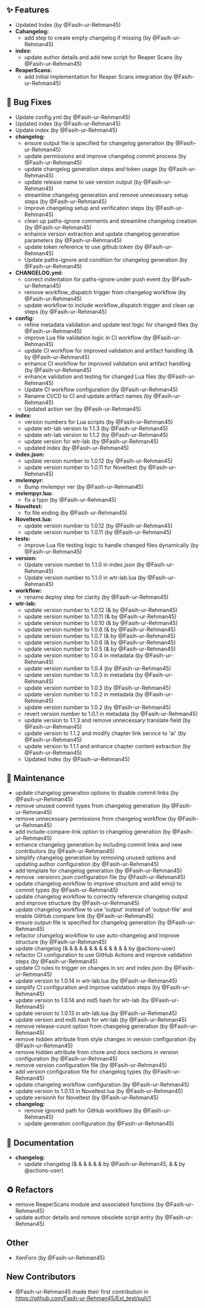 ## ✨ Features
* Updated Index (by @Fasih-ur-Rehman45)
* **Cahangelog:**
  * add step to create empty changelog if missing (by @Fasih-ur-Rehman45)
* **index:**
  * update author details and add new script for Reaper Scans (by @Fasih-ur-Rehman45)
* **ReaperScans:**
  * add initial implementation for Reaper Scans integration (by @Fasih-ur-Rehman45)

## 🐛 Bug Fixes
* Update config.yml (by @Fasih-ur-Rehman45)
* Updated index (by @Fasih-ur-Rehman45)
* Update index (by @Fasih-ur-Rehman45)
* **changelog:**
  * ensure output file is specified for changelog generation (by @Fasih-ur-Rehman45)
  * update permissions and improve changelog commit process (by @Fasih-ur-Rehman45)
  * update changelog generation steps and token usage (by @Fasih-ur-Rehman45)
  * update release name to use version output (by @Fasih-ur-Rehman45)
  * streamline changelog generation and remove unnecessary setup steps (by @Fasih-ur-Rehman45)
  * improve changelog setup and verification steps (by @Fasih-ur-Rehman45)
  * clean up paths-ignore comments and streamline changelog creation (by @Fasih-ur-Rehman45)
  * enhance version extraction and update changelog generation parameters (by @Fasih-ur-Rehman45)
  * update token reference to use github.token (by @Fasih-ur-Rehman45)
  * Update paths-ignore and condition for changelog generation (by @Fasih-ur-Rehman45)
* **CHANGELOG.yml:**
  * correct indentation for paths-ignore under push event (by @Fasih-ur-Rehman45)
  * remove workflow_dispatch trigger from changelog workflow (by @Fasih-ur-Rehman45)
  * update workflow to include workflow_dispatch trigger and clean up steps (by @Fasih-ur-Rehman45)
* **config:**
  * refine metadata validation and update test logic for changed files (by @Fasih-ur-Rehman45)
  * improve Lua file validation logic in CI workflow (by @Fasih-ur-Rehman45)
  * update CI workflow for improved validation and artifact handling (& by @Fasih-ur-Rehman45)
  * enhance CI workflow for improved validation and artifact handling (by @Fasih-ur-Rehman45)
  * enhance validation and testing for changed Lua files (by @Fasih-ur-Rehman45)
  * Update CI workflow configuration (by @Fasih-ur-Rehman45)
  * Rename CI/CD to CI and update artifact names (by @Fasih-ur-Rehman45)
  * Updated action ver (by @Fasih-ur-Rehman45)
* **index:**
  * version numbers for Lua scripts (by @Fasih-ur-Rehman45)
  * update wtr-lab version to 1.1.3 (by @Fasih-ur-Rehman45)
  * update wtr-lab version to 1.1.2 (by @Fasih-ur-Rehman45)
  * update version for wtr-lab (by @Fasih-ur-Rehman45)
  * updated index (by @Fasih-ur-Rehman45)
* **index.json:**
  * update version number to 1.0.12 (by @Fasih-ur-Rehman45)
  * update version number to 1.0.11 for Noveltest (by @Fasih-ur-Rehman45)
* **mvlempyr:**
  * Bump mvlempyr ver (by @Fasih-ur-Rehman45)
* **mvlempyr.lua:**
  * fix a typo (by @Fasih-ur-Rehman45)
* **Noveltest:**
  * fix file ending (by @Fasih-ur-Rehman45)
* **Noveltest.lua:**
  * update version number to 1.0.12 (by @Fasih-ur-Rehman45)
  * update version number to 1.0.11 (by @Fasih-ur-Rehman45)
* **tests:**
  * improve Lua file testing logic to handle changed files dynamically (by @Fasih-ur-Rehman45)
* **version:**
  * Update version number to 1.1.0 in index.json (by @Fasih-ur-Rehman45)
  * Update version number to 1.1.0 in wtr-lab.lua (by @Fasih-ur-Rehman45)
* **workflow:**
  * rename deploy step for clarity (by @Fasih-ur-Rehman45)
* **wtr-lab:**
  * update version number to 1.0.12 (& by @Fasih-ur-Rehman45)
  * update version number to 1.0.11 (& by @Fasih-ur-Rehman45)
  * update version number to 1.0.10 (& by @Fasih-ur-Rehman45)
  * update version number to 1.0.8 (& by @Fasih-ur-Rehman45)
  * update version number to 1.0.7 (& by @Fasih-ur-Rehman45)
  * update version number to 1.0.6 (& by @Fasih-ur-Rehman45)
  * update version number to 1.0.5 (& by @Fasih-ur-Rehman45)
  * update version number to 1.0.4 in metadata (by @Fasih-ur-Rehman45)
  * update version number to 1.0.4 (by @Fasih-ur-Rehman45)
  * update version number to 1.0.3 in metadata (by @Fasih-ur-Rehman45)
  * update version number to 1.0.3 (by @Fasih-ur-Rehman45)
  * update version number to 1.0.2 in metadata (by @Fasih-ur-Rehman45)
  * update version number to 1.0.2 (by @Fasih-ur-Rehman45)
  * revert version number to 1.0.1 in metadata (by @Fasih-ur-Rehman45)
  * update version to 1.1.3 and remove unnecessary translate field (by @Fasih-ur-Rehman45)
  * update version to 1.1.2 and modify chapter link service to 'ai' (by @Fasih-ur-Rehman45)
  * update version to 1.1.1 and enhance chapter content extraction (by @Fasih-ur-Rehman45)
  * Updated Index (by @Fasih-ur-Rehman45)

## 🔧 Maintenance
* update changelog generation options to disable commit links (by @Fasih-ur-Rehman45)
* remove unused commit types from changelog generation (by @Fasih-ur-Rehman45)
* remove unnecessary permissions from changelog workflow (by @Fasih-ur-Rehman45)
* add include-compare-link option to changelog generation (by @Fasih-ur-Rehman45)
* enhance changelog generation by including commit links and new contributors (by @Fasih-ur-Rehman45)
* simplify changelog generation by removing unused options and updating author configuration (by @Fasih-ur-Rehman45)
* add template for changelog generation (by @Fasih-ur-Rehman45)
* remove .versionrc.json configuration file (by @Fasih-ur-Rehman45)
* update changelog workflow to improve structure and add emoji to commit types (by @Fasih-ur-Rehman45)
* update changelog workflow to correctly reference changelog output and improve structure (by @Fasih-ur-Rehman45)
* update changelog workflow to use 'output' instead of 'output-file' and enable GitHub compare link (by @Fasih-ur-Rehman45)
* ensure output-file is specified for changelog generation (by @Fasih-ur-Rehman45)
* refactor changelog workflow to use auto-changelog and improve structure (by @Fasih-ur-Rehman45)
* update changelog (& & & & & & & & & & & & & by @actions-user)
* refactor CI configuration to use GitHub Actions and improve validation steps (by @Fasih-ur-Rehman45)
* update CI rules to trigger on changes in src and index.json (by @Fasih-ur-Rehman45)
* update version to 1.0.14 in wtr-lab.lua (by @Fasih-ur-Rehman45)
* simplify CI configuration and improve validation steps (by @Fasih-ur-Rehman45)
* update version to 1.0.14 and md5 hash for wtr-lab (by @Fasih-ur-Rehman45)
* update version to 1.0.13 in wtr-lab.lua (by @Fasih-ur-Rehman45)
* update version and md5 hash for wtr-lab (by @Fasih-ur-Rehman45)
* remove release-count option from changelog generation (by @Fasih-ur-Rehman45)
* remove hidden attribute from style changes in version configuration (by @Fasih-ur-Rehman45)
* remove hidden attribute from chore and docs sections in version configuration (by @Fasih-ur-Rehman45)
* remove version configuration file (by @Fasih-ur-Rehman45)
* add version configuration file for changelog types (by @Fasih-ur-Rehman45)
* update changelog workflow configuration (by @Fasih-ur-Rehman45)
* update version to 1.0.13 in Noveltest.lua (by @Fasih-ur-Rehman45)
* update versionh for Noveltest (by @Fasih-ur-Rehman45)
* **changelog:**
  * remove ignored path for GitHub workflows (by @Fasih-ur-Rehman45)
  * update generation configuration (by @Fasih-ur-Rehman45)

## 📝 Documentation
* **changelog:**
  * update changelog (& & & & & & by @Fasih-ur-Rehman45, & & by @actions-user)

## ♻️ Refactors
* remove ReaperScans module and associated functions (by @Fasih-ur-Rehman45)
* update author details and remove obsolete script entry (by @Fasih-ur-Rehman45)

## Other
* XenForo (by @Fasih-ur-Rehman45)


## New Contributors
* @Fasih-ur-Rehman45 made their first contribution in https://github.com/Fasih-ur-Rehman45/Ext_test/pull/1

